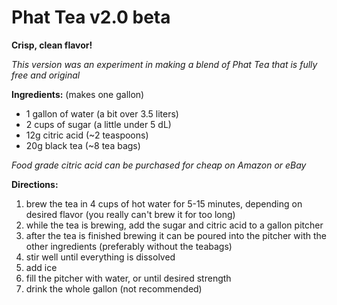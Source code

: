  # Phat Tea v2.0 beta
 
 **Crisp, clean flavor!**
 
 _This version was an experiment in making a blend of Phat Tea that is fully free and original_
 


**Ingredients:** (makes one gallon)

* 1 gallon of water (a bit over 3.5 liters)
* 2 cups of sugar (a little under 5 dL)
* 12g citric acid (~2 teaspoons)
* 20g black tea (~8 tea bags)

_Food grade citric acid can be purchased for cheap on Amazon or eBay_

**Directions:**


1. brew the tea in 4 cups of hot
water for 5-15 minutes, depending
on desired flavor (you really can't
brew it for too long)
2. while the tea is brewing, add
the sugar and citric acid to a gallon
pitcher
3. after the tea is finished brewing
it can be poured into the pitcher with
the other ingredients (preferably
without the teabags)
4. stir well until everything is
dissolved
5. add ice
6. fill the pitcher with water, or
until desired strength 
7. drink the whole gallon (not
recommended)
